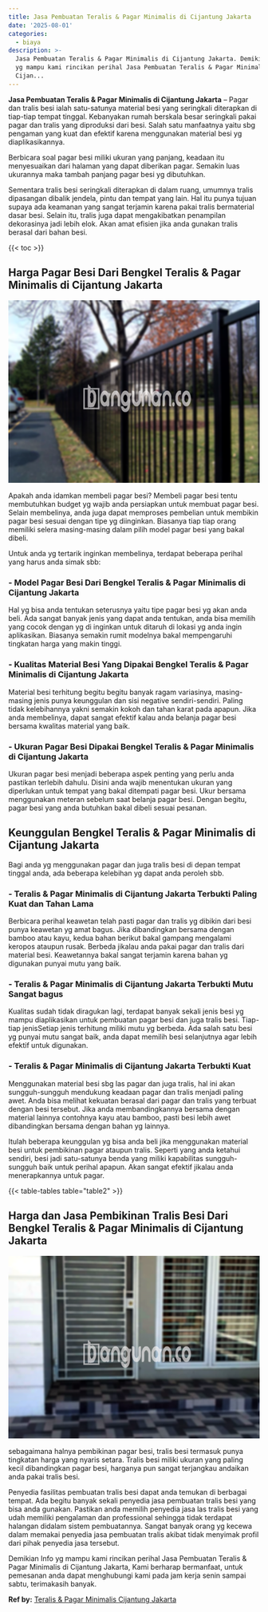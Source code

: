 ```yaml
---
title: Jasa Pembuatan Teralis & Pagar Minimalis di Cijantung Jakarta
date: '2025-08-01'
categories:
  - biaya
description: >-
  Jasa Pembuatan Teralis & Pagar Minimalis di Cijantung Jakarta. Demikian Info
  yg mampu kami rincikan perihal Jasa Pembuatan Teralis & Pagar Minimalis di
  Cijan...
---
```


**Jasa Pembuatan Teralis & Pagar Minimalis di Cijantung Jakarta** – Pagar dan tralis besi ialah satu-satunya material besi yang seringkali diterapkan di tiap-tiap tempat tinggal. Kebanyakan rumah berskala besar seringkali pakai pagar dan tralis yang diproduksi dari besi. Salah satu manfaatnya yaitu sbg pengaman yang kuat dan efektif karena menggunakan material besi yg diaplikasikannya.

Berbicara soal pagar besi miliki ukuran yang panjang, keadaan itu menyesuaikan dari halaman yang dapat diberikan pagar. Semakin luas ukurannya maka tambah panjang pagar besi yg dibutuhkan.

Sementara tralis besi seringkali diterapkan di dalam ruang, umumnya tralis dipasangan dibalik jendela, pintu dan tempat yang lain. Hal itu punya tujuan supaya ada keamanan yang sangat terjamin karena pakai tralis bermaterial dasar besi. Selain itu, tralis juga dapat mengakibatkan penampilan dekorasinya jadi lebih elok. Akan amat efisien jika anda gunakan tralis berasal dari bahan besi.

{{< toc >}}

## Harga Pagar Besi Dari Bengkel Teralis & Pagar Minimalis di Cijantung Jakarta

![Jasa Pembuatan Teralis & Pagar Minimalis di Cijantung Jakarta](/images/pagar-minimalis-murah-50.png)

Apakah anda idamkan membeli pagar besi? Membeli pagar besi tentu membutuhkan budget yg wajib anda persiapkan untuk membuat pagar besi. Selain membelinya, anda juga dapat memproses pembelian untuk membikin pagar besi sesuai dengan tipe yg diinginkan. Biasanya tiap tiap orang memiliki selera masing-masing dalam pilih model pagar besi yang bakal dibeli.

Untuk anda yg tertarik inginkan membelinya, terdapat beberapa perihal yang harus anda simak sbb:
### \- Model Pagar Besi Dari Bengkel Teralis & Pagar Minimalis di Cijantung Jakarta

Hal yg bisa anda tentukan seterusnya yaitu tipe pagar besi yg akan anda beli. Ada sangat banyak jenis yang dapat anda tentukan, anda bisa memilih yang cocok dengan yg di inginkan untuk ditaruh di lokasi yg anda ingin aplikasikan. Biasanya semakin rumit modelnya bakal mempengaruhi tingkatan harga yang makin tinggi.

### \- Kualitas Material Besi Yang Dipakai Bengkel Teralis & Pagar Minimalis di Cijantung Jakarta

Material besi terhitung begitu begitu banyak ragam variasinya, masing-masing jenis punya keunggulan dan sisi negative sendiri-sendiri. Paling tidak kelebihannya yakni semakin kokoh dan tahan karat pada apapun. Jika anda membelinya, dapat sangat efektif kalau anda belanja pagar besi bersama kwalitas material yang baik.

### \- Ukuran Pagar Besi Dipakai Bengkel Teralis & Pagar Minimalis di Cijantung Jakarta

Ukuran pagar besi menjadi beberapa aspek penting yang perlu anda pastikan terlebih dahulu. Disini anda wajib menentukan ukuran yang diperlukan untuk tempat yang bakal ditempati pagar besi. Ukur bersama menggunakan meteran sebelum saat belanja pagar besi. Dengan begitu, pagar besi yang anda butuhkan bakal dibeli sesuai pesanan.

## Keunggulan Bengkel Teralis & Pagar Minimalis di Cijantung Jakarta

Bagi anda yg menggunakan pagar dan juga tralis besi di depan tempat tinggal anda, ada beberapa kelebihan yg dapat anda peroleh sbb.

### \- Teralis & Pagar Minimalis di Cijantung Jakarta Terbukti Paling Kuat dan Tahan Lama

Berbicara perihal keawetan telah pasti pagar dan tralis yg dibikin dari besi punya keawetan yg amat bagus. Jika dibandingkan bersama dengan bamboo atau kayu, kedua bahan berikut bakal gampang mengalami keropos ataupun rusak. Berbeda jikalau anda pakai pagar dan tralis dari material besi. Keawetannya bakal sangat terjamin karena bahan yg digunakan punyai mutu yang baik.

### \- Teralis & Pagar Minimalis di Cijantung Jakarta Terbukti Mutu Sangat bagus

Kualitas sudah tidak diragukan lagi, terdapat banyak sekali jenis besi yg mampu diaplikasikan untuk pembuatan pagar besi dan juga tralis besi. Tiap-tiap jenisSetiap jenis terhitung miliki mutu yg berbeda. Ada salah satu besi yg punyai mutu sangat baik, anda dapat memilih besi selanjutnya agar lebih efektif untuk digunakan.

### \- Teralis & Pagar Minimalis di Cijantung Jakarta Terbukti Kuat

Menggunakan material besi sbg las pagar dan juga tralis, hal ini akan sungguh-sungguh mendukung keadaan pagar dan tralis menjadi paling awet. Anda bisa melihat kekuatan berasal dari pagar dan tralis yang terbuat dengan besi tersebut. Jika anda membandingkannya bersama dengan material lainnya contohnya kayu atau bamboo, pasti besi lebih awet dibandingkan bersama dengan bahan yg lainnya.

Itulah beberapa keunggulan yg bisa anda beli jika menggunakan material besi untuk pembikinan pagar ataupun tralis. Seperti yang anda ketahui sendiri, besi jadi satu-satunya benda yang miliki kapabilitas sungguh-sungguh baik untuk perihal apapun. Akan sangat efektif jikalau anda menerapkannya untuk pagar.

{{< table-tables table="table2" >}}

## Harga dan Jasa Pembikinan Tralis Besi Dari Bengkel Teralis & Pagar Minimalis di Cijantung Jakarta

![Jasa Pembuatan Teralis & Pagar Minimalis di Cijantung Jakarta](/images/teralis-minimalis-murah-09.png)

sebagaimana halnya pembikinan pagar besi, tralis besi termasuk punya tingkatan harga yang nyaris setara. Tralis besi miliki ukuran yang paling kecil dibandingkan pagar besi, harganya pun sangat terjangkau andaikan anda pakai tralis besi.

Penyedia fasilitas pembuatan tralis besi dapat anda temukan di berbagai tempat. Ada begitu banyak sekali penyedia jasa pembuatan tralis besi yang bisa anda gunakan. Pastikan anda memilih penyedia jasa las tralis besi yang udah memiliki pengalaman dan professional sehingga tidak terdapat halangan didalam sistem pembuatannya. Sangat banyak orang yg kecewa dalam memakai penyedia jasa pembuatan tralis akibat tidak menyimak profil dari pihak penyedia jasa tersebut.

Demikian Info yg mampu kami rincikan perihal Jasa Pembuatan Teralis & Pagar Minimalis di Cijantung Jakarta, Kami berharap bermanfaat, untuk pemesanan anda dapat menghubungi kami pada jam kerja senin sampai sabtu, terimakasih banyak.

**Ref by:** [Teralis & Pagar Minimalis Cijantung Jakarta](https://id.wikipedia.org/wiki/Teralis)
